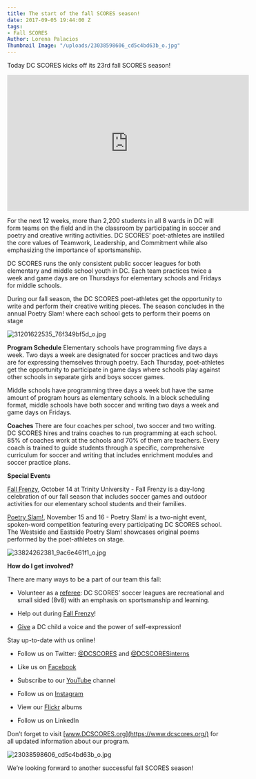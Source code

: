 ```yaml
---
title: The start of the fall SCORES season!
date: 2017-09-05 19:44:00 Z
tags:
- Fall SCORES
Author: Lorena Palacios
Thumbnail Image: "/uploads/23038598606_cd5c4bd63b_o.jpg"
---
```


Today DC SCORES kicks off its 23rd fall SCORES season!

<iframe width="560" height="315" src="https://www.youtube.com/embed/LeU9CqD77Ac" frameborder="0" allowfullscreen></iframe>

For the next 12 weeks, more than 2,200 students in all 8 wards in DC will form teams on the field and in the classroom by participating in soccer and poetry and creative writing activities. DC SCORES’ poet-athletes are instilled the core values of Teamwork, Leadership, and Commitment while also emphasizing the importance of sportsmanship.

DC SCORES runs the only consistent public soccer leagues for both elementary and middle school youth in DC. Each team practices twice a week and game days are on Thursdays for elementary schools and Fridays for middle schools.

During our fall season, the DC SCORES poet-athletes get the opportunity to write and perform their creative writing pieces. The season concludes in the annual Poetry Slam! where each school gets to perform their poems on stage

![31201622535_76f349bf5d_o.jpg](/uploads/31201622535_76f349bf5d_o.jpg)

**Program Schedule**
Elementary schools have programming five days a week. Two days a week are designated for soccer practices and two days are for expressing themselves through poetry. Each Thursday, poet-athletes get the opportunity to participate in game days where schools play against other schools in separate girls and boys soccer games.

Middle schools have programming three days a week but have the same amount of program hours as elementary schools. In a block scheduling format, middle schools have both soccer and writing two days a week and game days on Fridays.

**Coaches**
There are four coaches per school, two soccer and two writing. DC SCORES hires and trains coaches to run programming at each school. 85% of coaches work at the schools and 70% of them are teachers. Every coach is trained to guide students through a specific, comprehensive curriculum for soccer and writing that includes enrichment modules and soccer practice plans.

**Special Events**

[Fall Frenzy](https://www.youtube.com/watch?v=VymAKyHkIrc), October 14 at Trinity University - Fall Frenzy is a day-long celebration of our fall season that includes soccer games and outdoor activities for our elementary school students and their families.

[Poetry Slam!](https://www.youtube.com/watch?v=V6lNjLysvbE&t=3s), November 15 and 16 - Poetry Slam! is a two-night event, spoken-word competition featuring every participating DC SCORES school. The Westside and Eastside Poetry Slam! showcases original poems performed by the poet-athletes on stage.

![33824262381_9ac6e461f1_o.jpg](/uploads/33824262381_9ac6e461f1_o.jpg)

**How do I get involved?**

There are many ways to be a part of our team this fall:

* Volunteer as a [referee](http://www.americascores.org/affiliates/dc/volunteer/volunteerapplication): DC SCORES’ soccer leagues are recreational and small sided (8v8) with an emphasis on sportsmanship and learning.

* Help out during [Fall Frenzy](https://www.dcscores.org/volunteer/)!

* [Give](https://connect.clickandpledge.com/w/Form/38684abc-e195-4fdb-aef3-2ed5aeb51d61?636153321160038799) a DC child a voice and the power of self-expression!

Stay up-to-date with us online!

* Follow us on Twitter: [@DCSCORES](https://twitter.com/DCSCORES) and [@DCSCORESinterns](https://twitter.com/DCSCORESInterns)

* Like us on [Facebook](https://www.facebook.com/DCSCORES/?ref=aymt_homepage_panel)

* Subscribe to our [YouTube](https://www.youtube.com/channel/UCNUQxAB_LRA7OyH9GtDs7LA?view_as=subscriber) channel

* Follow us on [Instagram](https://www.instagram.com/dc_scores/?hl=en)

* View our [Flickr](https://www.flickr.com/photos/dcscorespictures/albums) albums

* Follow us on LinkedIn

Don’t forget to visit [www.DCSCORES.org](https://www.dcscores.org/) for all updated information about our program.

![23038598606_cd5c4bd63b_o.jpg](/uploads/23038598606_cd5c4bd63b_o.jpg)

We’re looking forward to another successful fall SCORES season!